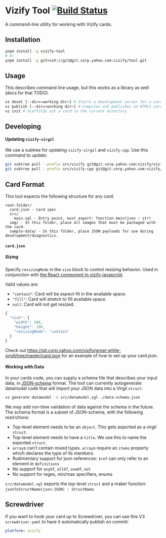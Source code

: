 # Vizify Tool [![Build Status](http://api.screwdriver.corp.yahoo.com:4080/badge/27334/component/icon)](http://api.screwdriver.corp.yahoo.com:4080/badge/27334/component/target)

A command-line utility for working with Vizify cards.

## Installation

```bash
ynpm install -g vizify-tool
# Or
ynpm install -g git+ssh://git@git.corp.yahoo.com:vizify/tool.git
```

## Usage

This describes command line usage, but this works as a library as well (docs for that TODO).

```bash
vz devel [--dir=<working dir>] # Starts a development server for a card
vz publish [--dir=<working dir>] # Compiles and publishes an HTML5 card to S3/Mobstor
vz init # Scaffolds out a card in the current directory
```

## Developing

#### Updating `vizify-virgil`

We use a subtree for updating `vizify-virgil` and `vizify-cpp`.  Use this
command to update:

```bash
git subtree pull --prefix src/vizify git@git.corp.yahoo.com:vizify/vizify-virgil.git master --squash
git subtree pull --prefix src/vizify-cpp git@git.corp.yahoo.com:vizify/vizify-cpp.git master --squash
```

## Card Format

This tool expects the following structure for any card:

```
root-folder/
  card.json - Card spec
  src/
    main.vgl - Entry point, must export: function main(json : str)
  img/ - In this folder, place all images that must be packaged with the card.
  sample-data/ - In this folder, place JSON payloads for use during development/diagnostics.
```

#### `card.json`

##### Sizing
Specify `resizingMode` in the `size` block to control resizing behavior. Used in conjunction with [the React component in vizify-javascript](https://git.corp.yahoo.com/vizify/vizify-javascript/blob/master/lib/react.js).

Valid values are:
  - `"contain"`: Card will be aspect-fit in the available space.
  - `"fill"`: Card will stretch to fill available space.
  - `null`: Card will not get resized.

```javascript
{
  "size": {
    "width": 286,
    "height": 286,
    "resizingMode": "contain"
  }
}
```

Check out https://git.corp.yahoo.com/vizify/great-white-virgil/tree/master/card.json
for an example of how to set up your card.json.

#### Working with Data

In your cards code, you can supply a schema file that describes your input data, in [JSON-schema](http://json-schema.org/) format.
The tool can currently autogenerate datamodel code that will import your JSON data into a Virgil `struct`:
```bash
vz generate datamodel -o src/datamodel.vgl ./data-schema.json
```

We *may* add run-time validation of data against the schema in the future. The schema format is a subset of JSON-schema, with the following restrictions:
- Top-level element needs to be an `object`. This gets exported as a virgil `struct`.
- Top-level element needs to have a `title`. We use this to name the exported `struct`.
- `array`s can't contain mixed types. `array`s require an `items` property which declares the type of its members.
- Rudimentary support for json-references: `$ref` can only refer to an element in `definitions`
- No support for `anyOf`, `allOf`, `oneOf`, `not`
- No support for regex, min/max specifiers, enums

`src/datamodel.vgl` exports the top-level `struct` and a maker function: `jsonToStructName(json:JSON) : StructName`.


## Screwdriver

If you want to hook your card up to Screwdriver, you can use this
V3 `screwdriver.yaml` to have it automatically publish on commit:

```yaml
platform: vizify
```
